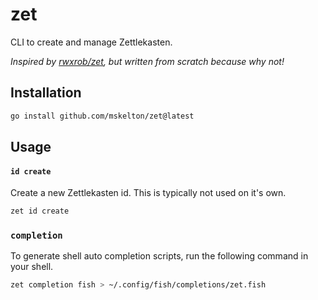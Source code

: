 # zet

CLI to create and manage Zettlekasten.

_Inspired by [rwxrob/zet](https://github.com/rwxrob/zet), but written from scratch because why not!_

## Installation

```bash
go install github.com/mskelton/zet@latest
```

## Usage

#### `id create`

Create a new Zettlekasten id. This is typically not used on it's own.

```bash
zet id create
```

### `completion`

To generate shell auto completion scripts, run the following command in your shell.

```bash
zet completion fish > ~/.config/fish/completions/zet.fish
```
